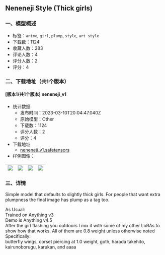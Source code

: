 ## Neneneji Style (Thick girls)
### 一、模型概述

- 标签：`anime`, `girl`, `plump`, `style`, `art style`
- 下载数：1124
- 收藏人数：283
- 评论人数：4
- 评分人数：2
- 评分：4

### 二、下载地址（共1个版本）

#### [版本1/共1个版本] neneneji_v1

- 统计数据
  - 发布时间：2023-03-10T20:04:47.040Z
  - 原始模型：Other
  - 下载数：1124
  - 评分人数：2
  - 评分：4
- 下载地址
  - [neneneji_v1.safetensors](https://civitai.com/api/download/models/21293)
- 样例图像：

| <img src="https://image.civitai.com/xG1nkqKTMzGDvpLrqFT7WA/8ecec0bb-f560-4f0c-3b48-088df77f0a00/width=450/225704.jpeg" /> | <img src="https://image.civitai.com/xG1nkqKTMzGDvpLrqFT7WA/cce71384-49f7-4427-7ca0-f561b7015300/width=450/225722.jpeg" /> | <img src="https://image.civitai.com/xG1nkqKTMzGDvpLrqFT7WA/88a47a4b-ddd7-4ca7-9a4d-096463a9ac00/width=450/225721.jpeg" /> | <img src="https://image.civitai.com/xG1nkqKTMzGDvpLrqFT7WA/2f5338c3-79fe-48d4-689e-226e5144d300/width=450/225720.jpeg" /> |
| ---- | ---- | ---- | ---- |


### 三、详情
<p>Simple model that defaults to slightly thick girls. For people that want extra plumpness the final image has plump as a tag too.</p><p>As Usual:<br />Trained on Anything v3<br />Demo is Anything v4.5<br />After the girl flashing you outdoors I mix it with some of my other LoRAs to show how that works. All of them are 0.8 weight unless otherwise noted Specifically:<br />butterfly wings, corset piercing at 1.0 weight, goth, harada takehito, kairunoborugu, karukan, and aaaa</p>